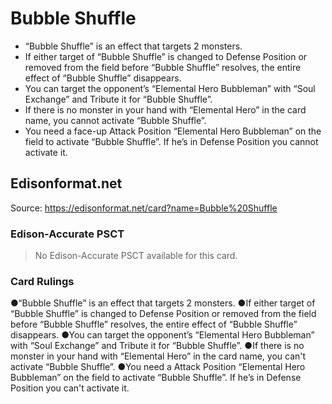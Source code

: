 # Bubble Shuffle

*   “Bubble Shuffle” is an effect that targets 2 monsters.
*   If either target of “Bubble Shuffle” is changed to Defense Position or removed from the field before “Bubble Shuffle” resolves, the entire effect of “Bubble Shuffle” disappears.
*   You can target the opponent’s “Elemental Hero Bubbleman” with “Soul Exchange” and Tribute it for “Bubble Shuffle”.
*   If there is no monster in your hand with “Elemental Hero” in the card name, you cannot activate “Bubble Shuffle”.
*   You need a face-up Attack Position “Elemental Hero Bubbleman” on the field to activate “Bubble Shuffle”. If he’s in Defense Position you cannot activate it.

## Edisonformat.net

Source: https://edisonformat.net/card?name=Bubble%20Shuffle

### Edison-Accurate PSCT

> No Edison-Accurate PSCT available for this card.

### Card Rulings

●“Bubble Shuffle” is an effect that targets 2 monsters.
●If either target of “Bubble Shuffle” is changed to Defense Position or removed from the field before “Bubble Shuffle” resolves, the entire effect of “Bubble Shuffle” disappears.
●You can target the opponent’s “Elemental Hero Bubbleman” with “Soul Exchange” and Tribute it for “Bubble Shuffle”.
●If there is no monster in your hand with “Elemental Hero” in the card name, you can't activate “Bubble Shuffle”.
●You need a Attack Position “Elemental Hero Bubbleman” on the field to activate “Bubble Shuffle”. If he’s in Defense Position you can't activate it.
            